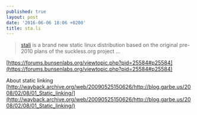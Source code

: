 ```yaml
---
published: true
layout: post
date: '2016-06-06 18:06 +0200'
title: sta.li
---
```

> [stali](http://sta.li/) is a brand new static linux distribution based on the original pre-2010 plans of the suckless.org project ...

[https://forums.bunsenlabs.org/viewtopic.php?pid=25584#p25584](https://forums.bunsenlabs.org/viewtopic.php?pid=25584#p25584)

About static linking
[http://wayback.archive.org/web/20090525150626/http://blog.garbe.us/2008/02/08/01_Static_linking/](http://wayback.archive.org/web/20090525150626/http://blog.garbe.us/2008/02/08/01_Static_linking/)
